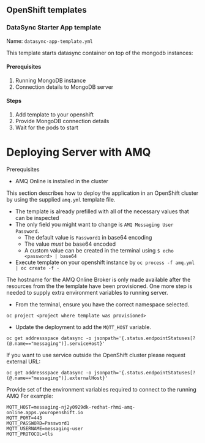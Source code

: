 ## OpenShift templates

### DataSync Starter App template

Name: `datasync-app-template.yml`

This template starts datasync container on top of the mongodb instances:

#### Prerequisites

1. Running MongoDB instance 
2. Connection details to MongoDB server

#### Steps

1. Add template to your openshift 
2. Provide MongoDB connection details
3. Wait for the pods to start

# Deploying Server with AMQ

Prerequisites

* AMQ Online is installed in the cluster


This section describes how to deploy the application in an OpenShift cluster by using the supplied `amq.yml` template file.
* The template is already prefilled with all of the necessary values that can be inspected
* The only field you might want to change is `AMQ Messaging User Password`.
  * The default value is `Password1` in base64 encoding
  * The value *must* be base64 encoded
  * A custom value can be created in the terminal using `$ echo <password> | base64` 
* Execute template on your openshift instance by `oc process -f amq.yml | oc create -f -`

The hostname for the AMQ Online Broker is only made available after the resources from the the template have been provisioned. One more step is needed to supply extra environment variables to running server.

* From the terminal, ensure you have the correct namespace selected.

```
oc project <project where template was provisioned>
```

* Update the deployment to add the `MQTT_HOST` variable. 

```
oc get addressspace datasync -o jsonpath='{.status.endpointStatuses[?(@.name=="messaging")].serviceHost}'
```

If you want to use service outside the OpenShift cluster please request external URL:
```
oc get addressspace datasync -o jsonpath='{.status.endpointStatuses[?(@.name=="messaging")].externalHost}'
```

Provide set of the environment variables required to connect to the running AMQ
For example:

```
MQTT_HOST=messaging-nj2y0929dk-redhat-rhmi-amq-online.apps.youropenshift.io 
MQTT_PORT=443 
MQTT_PASSWORD=Password1 
MQTT_USERNAME=messaging-user 
MQTT_PROTOCOL=tls 
```
